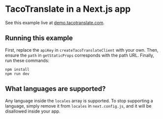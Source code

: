 # TacoTranslate in a Next.js app

See this example live at [demo.tacotranslate.com](https://demo.tacotranslate.com).

## Running this example

First, replace the `apiKey` in `createTacoTranslateClient` with your own. Then, ensure the `path` in `getStaticProps` corresponds with the path URL. Finally, run these commands:

```
npm install
npm run dev
```

## What languages are supported?

Any language inside the `locales` array is supported. To stop supporting a language, simply remove it from `locales` in `next.config.js`, and it will be disallowed inside your app.
